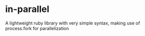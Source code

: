 # in-parallel
A lightweight ruby library with very simple syntax, making use of process.fork for parallelization
